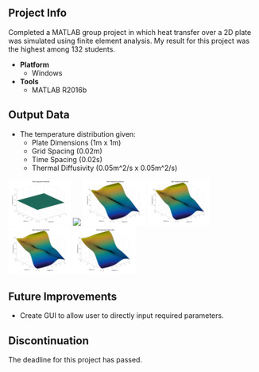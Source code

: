 ## Project Info
Completed a MATLAB group project in which heat transfer over a 2D plate was simulated using finite element analysis. My result for this project was the highest among 132 students.
* **Platform**
  * Windows
* **Tools**
  * MATLAB R2016b
  
## Output Data
* The temperature distribution given: 
  * Plate Dimensions (1m x 1m) 
  * Grid Spacing (0.02m)
  * Time Spacing (0.02s)
  * Thermal Diffusivity (0.05m^2/s x 0.05m^2/s)

<img width="25%" src="https://github.com/MAShah-UK/2DPlateHeatTransferSim/raw/master/Graphs/MATLAB%20Q1/%231%20at%20time%20%5B0s%5D.png">
<img width="25%" src="raw/master/Graphs/MATLAB%20Q1/%231%20at%20time%20%5B0s%5D.png">
<img width="25%" src="/Graphs/%233%20at%20time%20%5B2s%5D.png">
<img width="25%" src="Graphs/%234%20at%20time%20%5B3s%5D.png">
<img width="25%" src="Graphs/%235%20at%20time%20%5B5s%5D.png">
<img width="25%" src="Graphs/%236%20at%20time%20%5B10s%5D.png">

## Future Improvements
* Create GUI to allow user to directly input required parameters.

## Discontinuation
The deadline for this project has passed.
